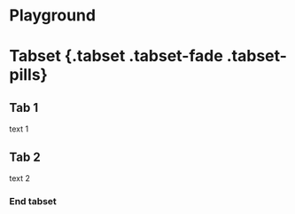 # Playground

# Tabset {.tabset .tabset-fade .tabset-pills}
## Tab 1
text 1
## Tab 2
text 2
### End tabset
